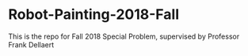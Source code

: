 # Robot-Painting-2018-Fall
This is the repo for Fall 2018 Special Problem, supervised by Professor Frank Dellaert
